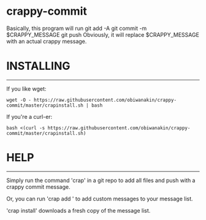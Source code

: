 # crappy-commit
Basically, this program will run
    git add -A
    git commit -m $CRAPPY_MESSAGE
    git push
Obviously, it will replace $CRAPPY_MESSAGE with  an actual crappy message.


# INSTALLING
----------------------------------------
If you like wget:

    wget -O - https://raw.githubusercontent.com/obiwanakin/crappy-commit/master/crapinstall.sh | bash

If you're a curl-er:

    bash <(curl -s https://raw.githubusercontent.com/obiwanakin/crappy-commit/master/crapinstall.sh)


# HELP
----------------------------------------
Simply run the command 'crap' in a git repo to add all files and push with a crappy commit message.


Or, you can run 'crap add <INSERT MESSAGE HERE>' to add custom messages to your message list.


'crap install' downloads a fresh copy of the message list.

